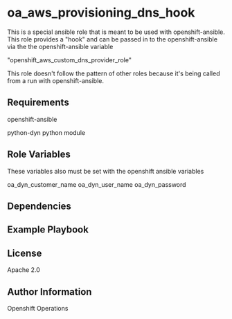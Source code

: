 oa_aws_provisioning_dns_hook
=========

This is a special ansible role that is meant to be used with openshift-ansible.  This role provides a "hook" and can be passed in to the openshift-ansible via the the openshift-ansible variable

"openshift_aws_custom_dns_provider_role"

This role doesn't follow the pattern of other roles because it's being called from a run with openshift-ansible.


Requirements
------------

openshift-ansible

python-dyn python module


Role Variables
--------------

These variables also must be set with the openshift ansible variables

oa_dyn_customer_name
oa_dyn_user_name
oa_dyn_password


Dependencies
------------


Example Playbook
----------------

License
-------

Apache 2.0

Author Information
------------------

Openshift Operations
